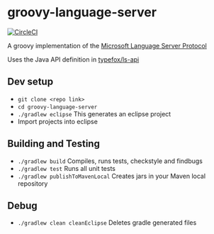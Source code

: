 # groovy-language-server

[![CircleCI](https://circleci.com/gh/palantir/groovy-language-server.svg?style=svg)](https://circleci.com/gh/palantir/groovy-language-server)

A groovy implementation of the [Microsoft Language Server Protocol](https://github.com/Microsoft/language-server-protocol/blob/master/protocol.md)

Uses the Java API definition in [typefox/ls-api](https://github.com/TypeFox/ls-api)

## Dev setup
- `git clone <repo link>`
- `cd groovy-language-server`
- `./gradlew eclipse` This generates an eclipse project
- Import projects into eclipse

## Building and Testing
- `./gradlew build` Compiles, runs tests, checkstyle and findbugs
- `./gradlew test` Runs all unit tests
- `./gradlew publishToMavenLocal` Creates jars in your Maven local repository

## Debug
- `./gradlew clean cleanEclipse` Deletes gradle generated files


